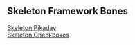 ## Skeleton Framework Bones


[Skeleton Pikaday](https://github.com/skeletonframework/skeleton-pikaday)  
[Skeleton Checkboxes](https://github.com/orbitbot/skeleton-checkboxes)
